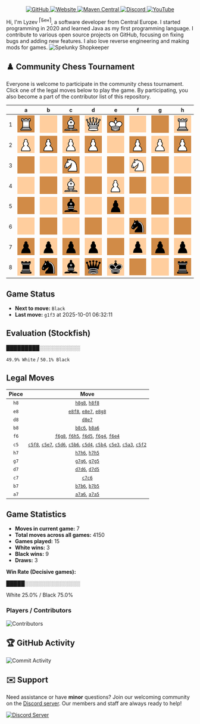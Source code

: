 <div align="center">
    <a href="https://github.com/Lyzev">
        <img src="https://wsrv.nl/?url=https://cdn.jsdelivr.net/npm/@intergrav/devins-badges@3.2.0/assets/cozy-minimal/available/github_vector.svg&w=64&h=64" alt="GitHub">
    </a>
    <a href="https://lyzev.dev">
        <img src="https://wsrv.nl/?url=https://cdn.jsdelivr.net/npm/@intergrav/devins-badges@3.2.0/assets/cozy-minimal/documentation/website_vector.svg&w=64&h=64" alt="Website">
    </a>
    <a href="https://central.sonatype.com/namespace/dev.lyzev.api">
        <img src="https://wsrv.nl/?url=https://cdn.jsdelivr.net/npm/@intergrav/devins-badges@3.2.0/assets/cozy-minimal/available/maven-central_vector.svg&w=64&h=64" alt="Maven Central">
    </a>
    <a href="https://lyzev.dev/discord">
        <img src="https://wsrv.nl/?url=https://cdn.jsdelivr.net/npm/@intergrav/devins-badges@3/assets/cozy-minimal/social/discord-plural_vector.svg&w=64&h=64" alt="Discord">
    </a>
    <a href="https://www.youtube.com/@lyzev">
        <img src="https://wsrv.nl/?url=https://cdn.jsdelivr.net/npm/@intergrav/devins-badges@3.2.0/assets/cozy-minimal/social/youtube-singular_vector.svg&w=64&h=64" alt="YouTube">
    </a>
</div>

[//]: # (23, 08 Mon 2021, 20:00:00)

Hi, I'm Lyzev <sup>⎡Бен⎤</sup>, a software developer from Central Europe. I started programming in 2020 and learned Java as my first programming language. I contribute to various open source projects on GitHub, focusing on fixing bugs and adding new features. I also love reverse engineering and making mods for games. ![Spelunky Shopkeeper](https://static.wikia.nocookie.net/spelunky/images/c/cd/Shopkeeper_HD.png/revision/latest/scale-to-height-down/18)

## :chess_pawn: Community Chess Tournament

Everyone is welcome to participate in the community chess tournament.
Click one of the legal moves below to play the game. By participating, you also become a part of the contributor list of this repository.

|   | a | b | c | d | e | f | g | h |
|---|---|---|---|---|---|---|---|---|
| 1 | ![R](chess/assets/img/dark/white/tower.svg) | ![Square](chess/assets/img/light/square.svg) | ![B](chess/assets/img/dark/white/bishop.svg) | ![Q](chess/assets/img/light/white/queen.svg) | ![K](chess/assets/img/dark/white/king.svg) | ![Square](chess/assets/img/light/square.svg) | ![Square](chess/assets/img/dark/square.svg) | ![R](chess/assets/img/light/white/tower.svg) |
| 2 | ![P](chess/assets/img/light/white/pawn.svg) | ![P](chess/assets/img/dark/white/pawn.svg) | ![P](chess/assets/img/light/white/pawn.svg) | ![P](chess/assets/img/dark/white/pawn.svg) | ![Square](chess/assets/img/light/square.svg) | [![P](chess/assets/img/dark/white/pawn.svg)](https://github.com/Lyzev/Lyzev/issues/new?title=chess%7Cc5f2&body=Click+%27Create%27+to+submit+this+move.) | ![P](chess/assets/img/light/white/pawn.svg) | ![P](chess/assets/img/dark/white/pawn.svg) |
| 3 | [![Square](chess/assets/img/dark/square.svg)](https://github.com/Lyzev/Lyzev/issues/new?title=chess%7Cc5a3&body=Click+%27Create%27+to+submit+this+move.) | ![Square](chess/assets/img/light/square.svg) | ![N](chess/assets/img/dark/white/horse.svg) | ![Square](chess/assets/img/light/square.svg) | [![Square](chess/assets/img/dark/square.svg)](https://github.com/Lyzev/Lyzev/issues/new?title=chess%7Cc5e3&body=Click+%27Create%27+to+submit+this+move.) | ![N](chess/assets/img/light/white/horse.svg) | ![Square](chess/assets/img/dark/square.svg) | ![Square](chess/assets/img/light/square.svg) |
| 4 | ![Square](chess/assets/img/light/square.svg) | [![Square](chess/assets/img/dark/square.svg)](https://github.com/Lyzev/Lyzev/issues/new?title=chess%7Cc5b4&body=Click+%27Create%27+to+submit+this+move.) | ![B](chess/assets/img/light/white/bishop.svg) | [![Square](chess/assets/img/dark/square.svg)](https://github.com/Lyzev/Lyzev/issues/new?title=chess%7Cc5d4&body=Click+%27Create%27+to+submit+this+move.) | [![P](chess/assets/img/light/white/pawn.svg)](https://github.com/Lyzev/Lyzev/issues/new?title=chess%7Cf6e4&body=Click+%27Create%27+to+submit+this+move.) | ![Square](chess/assets/img/dark/square.svg) | [![Square](chess/assets/img/light/square.svg)](https://github.com/Lyzev/Lyzev/issues/new?title=chess%7Cf6g4&body=Click+%27Create%27+to+submit+this+move.) | ![Square](chess/assets/img/dark/square.svg) |
| 5 | [![Square](chess/assets/img/dark/square.svg)](https://github.com/Lyzev/Lyzev/issues/new?title=chess%7Ca7a5&body=Click+%27Create%27+to+submit+this+move.) | [![Square](chess/assets/img/light/square.svg)](https://github.com/Lyzev/Lyzev/issues/new?title=chess%7Cb7b5&body=Click+%27Create%27+to+submit+this+move.) | ![b](chess/assets/img/dark/black/bishop.svg) | ![Square](chess/assets/img/light/square.svg) | ![p](chess/assets/img/dark/black/pawn.svg) | ![Square](chess/assets/img/light/square.svg) | [![Square](chess/assets/img/dark/square.svg)](https://github.com/Lyzev/Lyzev/issues/new?title=chess%7Cg7g5&body=Click+%27Create%27+to+submit+this+move.) | ![Square](chess/assets/img/light/square.svg) |
| 6 | ![Square](chess/assets/img/light/square.svg) | ![Square](chess/assets/img/dark/square.svg) | ![Square](chess/assets/img/light/square.svg) | ![Square](chess/assets/img/dark/square.svg) | ![Square](chess/assets/img/light/square.svg) | ![n](chess/assets/img/dark/black/horse.svg) | [![Square](chess/assets/img/light/square.svg)](https://github.com/Lyzev/Lyzev/issues/new?title=chess%7Cg7g6&body=Click+%27Create%27+to+submit+this+move.) | [![Square](chess/assets/img/dark/square.svg)](https://github.com/Lyzev/Lyzev/issues/new?title=chess%7Ch7h6&body=Click+%27Create%27+to+submit+this+move.) |
| 7 | ![p](chess/assets/img/dark/black/pawn.svg) | ![p](chess/assets/img/light/black/pawn.svg) | ![p](chess/assets/img/dark/black/pawn.svg) | ![p](chess/assets/img/light/black/pawn.svg) | ![Square](chess/assets/img/dark/square.svg) | ![p](chess/assets/img/light/black/pawn.svg) | ![p](chess/assets/img/dark/black/pawn.svg) | ![p](chess/assets/img/light/black/pawn.svg) |
| 8 | ![r](chess/assets/img/light/black/tower.svg) | ![n](chess/assets/img/dark/black/horse.svg) | ![b](chess/assets/img/light/black/bishop.svg) | ![q](chess/assets/img/dark/black/queen.svg) | ![k](chess/assets/img/light/black/king.svg) | ![Square](chess/assets/img/dark/square.svg) | ![Square](chess/assets/img/light/square.svg) | ![r](chess/assets/img/dark/black/tower.svg) |

## Game Status

- **Next to move:** `Black`
- **Last move:** `g1f3` at 2025-10-01 06:32:11

## Evaluation (Stockfish)

█████████░░░░░░░░░░░

`49.9% White` / `50.1% Black`

## Legal Moves

| **Piece** | **Move** |
|:---------:|:--------:|
| `h8` | [`h8g8`](https://github.com/Lyzev/Lyzev/issues/new?title=chess%7Ch8g8&body=Click+%27Create%27+to+submit+this+move.), [`h8f8`](https://github.com/Lyzev/Lyzev/issues/new?title=chess%7Ch8f8&body=Click+%27Create%27+to+submit+this+move.) |
| `e8` | [`e8f8`](https://github.com/Lyzev/Lyzev/issues/new?title=chess%7Ce8f8&body=Click+%27Create%27+to+submit+this+move.), [`e8e7`](https://github.com/Lyzev/Lyzev/issues/new?title=chess%7Ce8e7&body=Click+%27Create%27+to+submit+this+move.), [`e8g8`](https://github.com/Lyzev/Lyzev/issues/new?title=chess%7Ce8g8&body=Click+%27Create%27+to+submit+this+move.) |
| `d8` | [`d8e7`](https://github.com/Lyzev/Lyzev/issues/new?title=chess%7Cd8e7&body=Click+%27Create%27+to+submit+this+move.) |
| `b8` | [`b8c6`](https://github.com/Lyzev/Lyzev/issues/new?title=chess%7Cb8c6&body=Click+%27Create%27+to+submit+this+move.), [`b8a6`](https://github.com/Lyzev/Lyzev/issues/new?title=chess%7Cb8a6&body=Click+%27Create%27+to+submit+this+move.) |
| `f6` | [`f6g8`](https://github.com/Lyzev/Lyzev/issues/new?title=chess%7Cf6g8&body=Click+%27Create%27+to+submit+this+move.), [`f6h5`](https://github.com/Lyzev/Lyzev/issues/new?title=chess%7Cf6h5&body=Click+%27Create%27+to+submit+this+move.), [`f6d5`](https://github.com/Lyzev/Lyzev/issues/new?title=chess%7Cf6d5&body=Click+%27Create%27+to+submit+this+move.), [`f6g4`](https://github.com/Lyzev/Lyzev/issues/new?title=chess%7Cf6g4&body=Click+%27Create%27+to+submit+this+move.), [`f6e4`](https://github.com/Lyzev/Lyzev/issues/new?title=chess%7Cf6e4&body=Click+%27Create%27+to+submit+this+move.) |
| `c5` | [`c5f8`](https://github.com/Lyzev/Lyzev/issues/new?title=chess%7Cc5f8&body=Click+%27Create%27+to+submit+this+move.), [`c5e7`](https://github.com/Lyzev/Lyzev/issues/new?title=chess%7Cc5e7&body=Click+%27Create%27+to+submit+this+move.), [`c5d6`](https://github.com/Lyzev/Lyzev/issues/new?title=chess%7Cc5d6&body=Click+%27Create%27+to+submit+this+move.), [`c5b6`](https://github.com/Lyzev/Lyzev/issues/new?title=chess%7Cc5b6&body=Click+%27Create%27+to+submit+this+move.), [`c5d4`](https://github.com/Lyzev/Lyzev/issues/new?title=chess%7Cc5d4&body=Click+%27Create%27+to+submit+this+move.), [`c5b4`](https://github.com/Lyzev/Lyzev/issues/new?title=chess%7Cc5b4&body=Click+%27Create%27+to+submit+this+move.), [`c5e3`](https://github.com/Lyzev/Lyzev/issues/new?title=chess%7Cc5e3&body=Click+%27Create%27+to+submit+this+move.), [`c5a3`](https://github.com/Lyzev/Lyzev/issues/new?title=chess%7Cc5a3&body=Click+%27Create%27+to+submit+this+move.), [`c5f2`](https://github.com/Lyzev/Lyzev/issues/new?title=chess%7Cc5f2&body=Click+%27Create%27+to+submit+this+move.) |
| `h7` | [`h7h6`](https://github.com/Lyzev/Lyzev/issues/new?title=chess%7Ch7h6&body=Click+%27Create%27+to+submit+this+move.), [`h7h5`](https://github.com/Lyzev/Lyzev/issues/new?title=chess%7Ch7h5&body=Click+%27Create%27+to+submit+this+move.) |
| `g7` | [`g7g6`](https://github.com/Lyzev/Lyzev/issues/new?title=chess%7Cg7g6&body=Click+%27Create%27+to+submit+this+move.), [`g7g5`](https://github.com/Lyzev/Lyzev/issues/new?title=chess%7Cg7g5&body=Click+%27Create%27+to+submit+this+move.) |
| `d7` | [`d7d6`](https://github.com/Lyzev/Lyzev/issues/new?title=chess%7Cd7d6&body=Click+%27Create%27+to+submit+this+move.), [`d7d5`](https://github.com/Lyzev/Lyzev/issues/new?title=chess%7Cd7d5&body=Click+%27Create%27+to+submit+this+move.) |
| `c7` | [`c7c6`](https://github.com/Lyzev/Lyzev/issues/new?title=chess%7Cc7c6&body=Click+%27Create%27+to+submit+this+move.) |
| `b7` | [`b7b6`](https://github.com/Lyzev/Lyzev/issues/new?title=chess%7Cb7b6&body=Click+%27Create%27+to+submit+this+move.), [`b7b5`](https://github.com/Lyzev/Lyzev/issues/new?title=chess%7Cb7b5&body=Click+%27Create%27+to+submit+this+move.) |
| `a7` | [`a7a6`](https://github.com/Lyzev/Lyzev/issues/new?title=chess%7Ca7a6&body=Click+%27Create%27+to+submit+this+move.), [`a7a5`](https://github.com/Lyzev/Lyzev/issues/new?title=chess%7Ca7a5&body=Click+%27Create%27+to+submit+this+move.) |

## Game Statistics

- **Moves in current game:** 7
- **Total moves across all games:** 4150
- **Games played:** 15
- **White wins:** 3
- **Black wins:** 9
- **Draws:** 3

**Win Rate (Decisive games):**

█████░░░░░░░░░░░░░░░

White 25.0% / Black 75.0%


### Players / Contributors
![Contributors](https://readme-contribs.as93.net/contributors/Lyzev/Lyzev)

## :trophy: GitHub Activity

![Commit Activity](https://lyzev.dev/assets/img/Lyzev.svg)

## :envelope: Support

Need assistance or have **minor** questions? Join our welcoming community on
the [Discord server](https://lyzev.dev/discord). Our members and staff are always ready to help!

[![Discord Server](https://cdn.jsdelivr.net/npm/@intergrav/devins-badges@3/assets/cozy/social/discord-plural_vector.svg)](https://lyzev.dev/discord)
